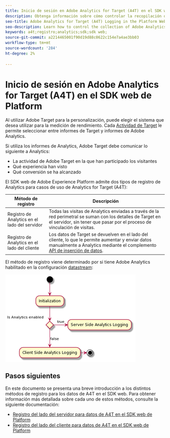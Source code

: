 ```yaml
---
title: Inicio de sesión en Adobe Analytics for Target (A4T) en el SDK web de Platform
description: Obtenga información sobre cómo controlar la recopilación de datos de Adobe Analytics for Target (A4T) mediante el SDK web de Experience Platform.
seo-title: Adobe Analytics for Target (A4T) Logging in the Platform Web SDK
seo-description: Learn how to control the collection of Adobe Analytics for Target (A4T) data using the Experience Platform Web SDK.
keywords: a4t;registro;analytics;sdk;sdk web;
source-git-commit: a2214465001f90d19d88c0622c154e7a4ae3bb03
workflow-type: tm+mt
source-wordcount: '284'
ht-degree: 2%

---
```



# Inicio de sesión en Adobe Analytics for Target (A4T) en el SDK web de Platform

Al utilizar Adobe Target para la personalización, puede elegir el sistema que desea utilizar para la medición de rendimiento. Cada [Actividad de Target](https://experienceleague.adobe.com/docs/target/using/activities/target-activities-guide.html) le permite seleccionar entre informes de Target y informes de Adobe Analytics.

Si utiliza los informes de Analytics, Adobe Target debe comunicar lo siguiente a Analytics:

* La actividad de Adobe Target en la que han participado los visitantes
* Qué experiencia han visto
* Qué conversión se ha alcanzado

El SDK web de Adobe Experience Platform admite dos tipos de registro de Analytics para casos de uso de Analytics for Target (A4T):

| Método de registro | Descripción |
| --- | --- |
| Registro de Analytics en el lado del servidor | Todas las visitas de Analytics enviadas a través de la red perimetral se suman con los detalles de Target en el servidor, sin tener que pasar por el proceso de vinculación de visitas. |
| Registro de Analytics en el lado del cliente | Los datos de Target se devuelven en el lado del cliente, lo que le permite aumentar y enviar datos manualmente a Analytics mediante el complemento [API de inserción de datos](https://experienceleague.adobe.com/docs/analytics/import/c-data-insertion-api.html). |

El método de registro viene determinado por si tiene Adobe Analytics habilitado en la configuración [datastream](../../../fundamentals/datastreams.md):

![Flujo de decisión del método de registro](../assets/analytics-logging.png)

## Pasos siguientes

En este documento se presenta una breve introducción a los distintos métodos de registro para los datos de A4T en el SDK web. Para obtener información más detallada sobre cada uno de estos métodos, consulte la siguiente documentación:

* [Registro del lado del servidor para datos de A4T en el SDK web de Platform](./server-side.md)
* [Registro del lado del cliente para datos de A4T en el SDK web de Platform](./client-side.md)
